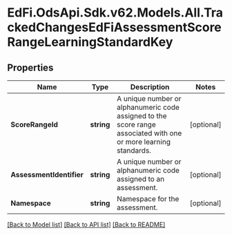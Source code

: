 # EdFi.OdsApi.Sdk.v62.Models.All.TrackedChangesEdFiAssessmentScoreRangeLearningStandardKey

## Properties

Name | Type | Description | Notes
------------ | ------------- | ------------- | -------------
**ScoreRangeId** | **string** | A unique number or alphanumeric code assigned to the score range associated with one or more learning standards. | [optional] 
**AssessmentIdentifier** | **string** | A unique number or alphanumeric code assigned to an assessment. | [optional] 
**Namespace** | **string** | Namespace for the assessment. | [optional] 

[[Back to Model list]](../README.md#documentation-for-models) [[Back to API list]](../README.md#documentation-for-api-endpoints) [[Back to README]](../README.md)

